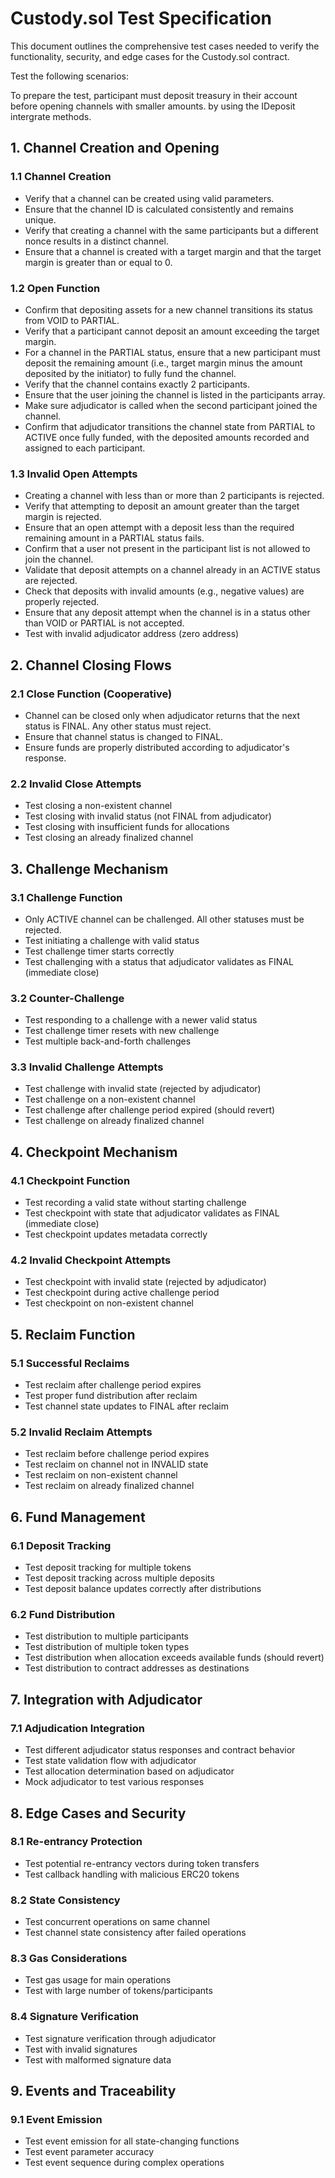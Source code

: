 # Custody.sol Test Specification

This document outlines the comprehensive test cases needed to verify the functionality, security, and edge cases for the Custody.sol contract.

Test the following scenarios:

To prepare the test, participant must deposit treasury in their account before opening channels with smaller amounts.
by using the IDeposit intergrate methods.

## 1. Channel Creation and Opening

### 1.1 Channel Creation

- Verify that a channel can be created using valid parameters.
- Ensure that the channel ID is calculated consistently and remains unique.
- Verify that creating a channel with the same participants but a different nonce results in a distinct channel.
- Ensure that a channel is created with a target margin and that the target margin is greater than or equal to 0.

### 1.2 Open Function

- Confirm that depositing assets for a new channel transitions its status from VOID to PARTIAL.
- Verify that a participant cannot deposit an amount exceeding the target margin.
- For a channel in the PARTIAL status, ensure that a new participant must deposit the remaining amount (i.e., target margin minus the amount deposited by the initiator) to fully fund the channel.
- Verify that the channel contains exactly 2 participants.
- Ensure that the user joining the channel is listed in the participants array.
- Make sure adjudicator is called when the second participant joined the channel.
- Confirm that adjudicator transitions the channel state from PARTIAL to ACTIVE once fully funded, with the deposited amounts recorded and assigned to each participant.

### 1.3 Invalid Open Attempts

- Creating a channel with less than or more than 2 participants is rejected.
- Verify that attempting to deposit an amount greater than the target margin is rejected.
- Ensure that an open attempt with a deposit less than the required remaining amount in a PARTIAL status fails.
- Confirm that a user not present in the participant list is not allowed to join the channel.
- Validate that deposit attempts on a channel already in an ACTIVE status are rejected.
- Check that deposits with invalid amounts (e.g., negative values) are properly rejected.
- Ensure that any deposit attempt when the channel is in a status other than VOID or PARTIAL is not accepted.
- Test with invalid adjudicator address (zero address)

## 2. Channel Closing Flows

### 2.1 Close Function (Cooperative)

- Channel can be closed only when adjudicator returns that the next status is FINAL. Any other status must reject.
- Ensure that channel status is changed to FINAL.
- Ensure funds are properly distributed according to adjudicator's response.

### 2.2 Invalid Close Attempts

- Test closing a non-existent channel
- Test closing with invalid status (not FINAL from adjudicator)
- Test closing with insufficient funds for allocations
- Test closing an already finalized channel

## 3. Challenge Mechanism

### 3.1 Challenge Function

- Only ACTIVE channel can be challenged. All other statuses must be rejected.
- Test initiating a challenge with valid status
- Test challenge timer starts correctly
- Test challenging with a status that adjudicator validates as FINAL (immediate close)

### 3.2 Counter-Challenge

- Test responding to a challenge with a newer valid status
- Test challenge timer resets with new challenge
- Test multiple back-and-forth challenges

### 3.3 Invalid Challenge Attempts

- Test challenge with invalid state (rejected by adjudicator)
- Test challenge on a non-existent channel
- Test challenge after challenge period expired (should revert)
- Test challenge on already finalized channel

## 4. Checkpoint Mechanism

### 4.1 Checkpoint Function

- Test recording a valid state without starting challenge
- Test checkpoint with state that adjudicator validates as FINAL (immediate close)
- Test checkpoint updates metadata correctly

### 4.2 Invalid Checkpoint Attempts

- Test checkpoint with invalid state (rejected by adjudicator)
- Test checkpoint during active challenge period
- Test checkpoint on non-existent channel

## 5. Reclaim Function

### 5.1 Successful Reclaims

- Test reclaim after challenge period expires
- Test proper fund distribution after reclaim
- Test channel state updates to FINAL after reclaim

### 5.2 Invalid Reclaim Attempts

- Test reclaim before challenge period expires
- Test reclaim on channel not in INVALID state
- Test reclaim on non-existent channel
- Test reclaim on already finalized channel

## 6. Fund Management

### 6.1 Deposit Tracking

- Test deposit tracking for multiple tokens
- Test deposit tracking across multiple deposits
- Test deposit balance updates correctly after distributions

### 6.2 Fund Distribution

- Test distribution to multiple participants
- Test distribution of multiple token types
- Test distribution when allocation exceeds available funds (should revert)
- Test distribution to contract addresses as destinations

## 7. Integration with Adjudicator

### 7.1 Adjudication Integration

- Test different adjudicator status responses and contract behavior
- Test state validation flow with adjudicator
- Test allocation determination based on adjudicator
- Mock adjudicator to test various responses

## 8. Edge Cases and Security

### 8.1 Re-entrancy Protection

- Test potential re-entrancy vectors during token transfers
- Test callback handling with malicious ERC20 tokens

### 8.2 State Consistency

- Test concurrent operations on same channel
- Test channel state consistency after failed operations

### 8.3 Gas Considerations

- Test gas usage for main operations
- Test with large number of tokens/participants

### 8.4 Signature Verification

- Test signature verification through adjudicator
- Test with invalid signatures
- Test with malformed signature data

## 9. Events and Traceability

### 9.1 Event Emission

- Test event emission for all state-changing functions
- Test event parameter accuracy
- Test event sequence during complex operations
